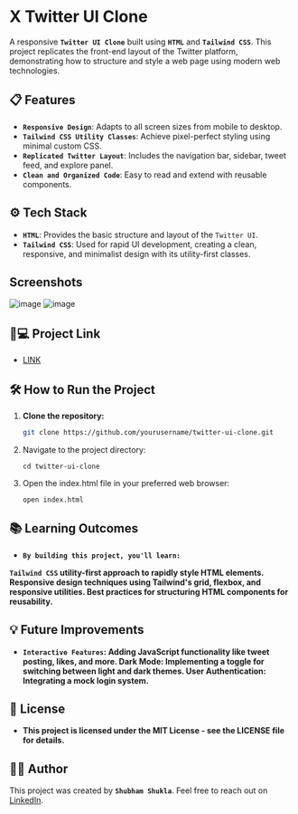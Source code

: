 # X Twitter UI Clone

A responsive **`Twitter UI Clone`** built using **`HTML`** and **`Tailwind CSS`**. This project replicates the front-end layout of the Twitter platform, demonstrating how to structure and style a web page using modern web technologies.

## 📋 Features

- **`Responsive Design`**: Adapts to all screen sizes from mobile to desktop.
- **`Tailwind CSS Utility Classes`**: Achieve pixel-perfect styling using minimal custom CSS.
- **`Replicated Twitter Layout`**: Includes the navigation bar, sidebar, tweet feed, and explore panel.
- **`Clean and Organized Code`**: Easy to read and extend with reusable components.

## ⚙️ Tech Stack

- **`HTML`**: Provides the basic structure and layout of the `Twitter UI`.
- **`Tailwind CSS`**: Used for rapid UI development, creating a clean, responsive, and minimalist design with its utility-first classes.

## Screenshots
![image](https://github.com/user-attachments/assets/3f886891-5dc2-40a2-a23e-55ba180efd0c)
![image](https://github.com/user-attachments/assets/25584041-4b01-42a1-9541-a6108e2dc1bf)

##  🐙💻 Project Link
- [LINK](https://xtwitteruiio.netlify.app/)

## 🛠️ How to Run the Project

1. **Clone the repository:**
   ```bash
   git clone https://github.com/yourusername/twitter-ui-clone.git
   ```
2. Navigate to the project directory:
   ```
   cd twitter-ui-clone
   ```
3. Open the index.html file in your preferred web browser:
   ```
   open index.html
   ```   
   

## 📚 Learning Outcomes
- **`By building this project, you'll learn:`**

**`Tailwind CSS` utility-first approach to rapidly style HTML elements.
Responsive design techniques using Tailwind's grid, flexbox, and responsive utilities.
Best practices for structuring HTML components for reusability.**

## 💡 Future Improvements
- **`Interactive Features`: Adding JavaScript functionality like tweet posting, likes, and more.
Dark Mode: Implementing a toggle for switching between light and dark themes.
User Authentication: Integrating a mock login system.**

## 📝 License
- **This project is licensed under the MIT License - see the LICENSE file for details.**

## 👨‍💻 Author
This project was created by **`Shubham Shukla`**. Feel free to reach out on [LinkedIn](https://www.linkedin.com/in/shubham-shukla-62095032a/).


